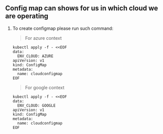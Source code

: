 ## Config map can shows for us in which cloud we are operating

  1. To create configmap please run such command:
     > For azure context
      ```
      kubectl apply -f - <<EOF
      data:
        ENV_CLOUD: AZURE
      apiVersion: v1
      kind: ConfigMap
      metadata:
        name: cloudconfigmap
      EOF
       ``` 
     > For google context
     ```
     kubectl apply -f - <<EOF
     data:
       ENV_CLOUD: GOOGLE
     apiVersion: v1
     kind: ConfigMap
     metadata:
       name: cloudconfigmap
     EOF
      ``` 
